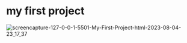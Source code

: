 # my first project




![screencapture-127-0-0-1-5501-My-First-Project-html-2023-08-04-23_17_37](https://github.com/Krisheditz03/digital-clock/assets/135522095/f6e565c6-091a-4253-b26f-7e274966bfab)
